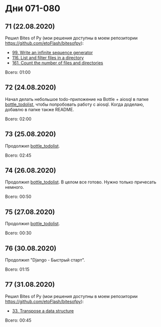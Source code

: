# Дни 071-080

## 71 (22.08.2020)

Решил Bites of Py (мои решения доступны в моем репозитории https://github.com/etoFlash/bitesofpy):

* [99. Write an infinite sequence generator](https://codechalleng.es/bites/99/)
* [116. List and filter files in a directory](https://codechalleng.es/bites/116/)
* [161. Count the number of files and directories](https://codechalleng.es/bites/161/)

Всего: 01:00

## 72 (24.08.2020)

Начал делать небольшое todo-приложение на Bottle + aiosql в папке [bottle_todolist](./bottle_todolist), чтобы попробовать работу с aiosql. Когда доделаю, добавлю в папке также README.

Всего: 02:00

## 73 (25.08.2020)

Продолжил [bottle_todolist](./bottle_todolist).

Всего: 02:45

## 74 (26.08.2020)

Продолжил [bottle_todolist](./bottle_todolist). В целом все готово. Нужно только причесать немного.

Всего: 00:50

## 75 (27.08.2020)

Продолжил [bottle_todolist](./bottle_todolist). 

Всего: 00:30

## 76 (30.08.2020)

Продолжил "Django - Быстрый старт".

Всего: 01:15

## 77 (31.08.2020)

Решил Bites of Py (мои решения доступны в моем репозитории https://github.com/etoFlash/bitesofpy):

* [33. Transpose a data structure](https://codechalleng.es/bites/33/)

Всего: 00:45
